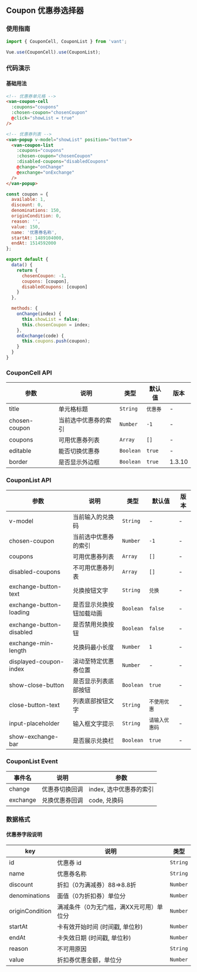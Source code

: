 ## Coupon 优惠券选择器

### 使用指南
``` javascript
import { CouponCell, CouponList } from 'vant';

Vue.use(CouponCell).use(CouponList);
```

### 代码演示

#### 基础用法

```html
<!-- 优惠券单元格 -->
<van-coupon-cell
  :coupons="coupons"
  :chosen-coupon="chosenCoupon"
  @click="showList = true"
/>

<!-- 优惠券列表 -->
<van-popup v-model="showList" position="bottom">
  <van-coupon-list
    :coupons="coupons"
    :chosen-coupon="chosenCoupon"
    :disabled-coupons="disabledCoupons"
    @change="onChange"
    @exchange="onExchange"
  />
</van-popup>
```

```javascript
const coupon = {
  available: 1,
  discount: 0,
  denominations: 150,
  originCondition: 0,
  reason: '',
  value: 150,
  name: '优惠券名称',
  startAt: 1489104000,
  endAt: 1514592000
};

export default {
  data() {
    return {
      chosenCoupon: -1,
      coupons: [coupon],
      disabledCoupons: [coupon]
    }
  },

  methods: {
    onChange(index) {
      this.showList = false;
      this.chosenCoupon = index;
    },
    onExchange(code) {
      this.coupons.push(coupon);
    }
  }
}
```


### CouponCell API

| 参数 | 说明 | 类型 | 默认值 | 版本 |
|------|------|------|------|------|
| title | 单元格标题 | `String` | `优惠券` | - |
| chosen-coupon | 当前选中优惠券的索引 | `Number` | `-1` | - |
| coupons | 可用优惠券列表 | `Array` | `[]` | - |
| editable | 能否切换优惠券 | `Boolean` | `true` | - |
| border | 是否显示外边框 | `Boolean` | `true` | 1.3.10 |

### CouponList API

| 参数 | 说明 | 类型 | 默认值 | 版本 |
|------|------|------|------|------|
| v-model | 当前输入的兑换码 | `String` | - | - |
| chosen-coupon | 当前选中优惠券的索引 | `Number` | `-1` | - |
| coupons | 可用优惠券列表 | `Array` | `[]` | - |
| disabled-coupons | 不可用优惠券列表 | `Array` | `[]` | - |
| exchange-button-text | 兑换按钮文字 | `String` | `兑换` | - |
| exchange-button-loading | 是否显示兑换按钮加载动画 | `Boolean` | `false` | - |
| exchange-button-disabled | 是否禁用兑换按钮 | `Boolean` | `false` | - |
| exchange-min-length | 兑换码最小长度 | `Number` | `1` | - |
| displayed-coupon-index | 滚动至特定优惠券位置 | `Number` | - | - |
| show-close-button | 是否显示列表底部按钮 | `Boolean` | `true` | - |
| close-button-text | 列表底部按钮文字 | `String` | `不使用优惠` | - |
| input-placeholder | 输入框文字提示 | `String` | `请输入优惠码` | - |
| show-exchange-bar | 是否展示兑换栏 | `Boolean` | `true` | - |

### CouponList Event

| 事件名 | 说明 | 参数 |
|------|------|------|
| change | 优惠券切换回调 | index, 选中优惠券的索引 |
| exchange | 兑换优惠券回调 | code, 兑换码 |

### 数据格式
#### 优惠券字段说明

| key | 说明 | 类型 |
|------|------|------|
| id | 优惠券 id | `String` |
| name | 优惠券名称 | `String` |
| discount | 折扣（0为满减券）88=>8.8折 | `Number` |
| denominations | 面值（0为折扣券）单位分 | `Number` |
| originCondition | 满减条件（0为无门槛，满XX元可用）单位分 | `Number` |
| startAt | 卡有效开始时间 (时间戳, 单位秒) | `Number` |
| endAt | 卡失效日期 (时间戳, 单位秒) | `Number` |
| reason | 不可用原因 | `String` |
| value | 折扣券优惠金额，单位分 | `Number` |
